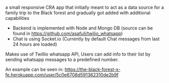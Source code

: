 a small responsive CRA app that initially meant to act as a data source for a family trip to the Black forest and gradually got added with additional capabilities

  - Backend is implemented with Node and Mongo DB (source can be found in https://github.com/asafuli/twilio_whatsapp)
  - Chat is using Socket.io (Currently by default Chat messages from last 24 hours are loaded)
  
Makes use of Twillio whatsapp API, Users can add info to their list by sending whatsapp messages to a predefined number.

An example can be seen in: https://the-black-forest-x-fe.herokuapp.com/user/5c0e6708d591362310de2b9f


